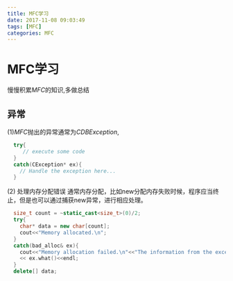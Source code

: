 ```yaml
---
title: MFC学习
date: 2017-11-08 09:03:49
tags: [MFC]
categories: MFC
---
```


# MFC学习
  慢慢积累$MFC$的知识,多做总结

## 异常
  (1)$MFC$抛出的异常通常为$CDBException$,
```cpp
  try{
     // execute some code
  }
  catch(CException* ex){
    // Handle the exception here...
  }
```
  (2) 处理内存分配错误
  通常内存分配，比如new分配内存失败时候，程序应当终止，但是也可以通过捕获new异常，进行相应处理。
```cpp
  size_t count = ~static_cast<size_t>(0)/2;
  try{
    char* data = new char[count];
    cout<<"Memory allocated.\n";
  }
  catch(bad_alloc& ex){
    cout<<"Memory allocation failed.\n"<<"The information from the exception object is:"
    << ex.what()<<endl;
  }
  delete[] data;
```

##
